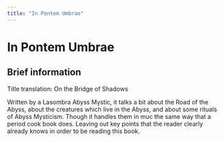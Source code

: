 ```yaml
---
title: "In Pontem Umbrae"
---
```


# In Pontem Umbrae
## Brief information
Title translation: On the Bridge of Shadows

Written by a Lasombra Abyss Mystic, it talks a bit about the Road of the Abyss, about the creatures which live in the Abyss, and about some rituals of Abyss Mysticism. Though it handles them in muc the same way that a period cook book does. Leaving out key points that the reader clearly already knows in order to  be reading this book.